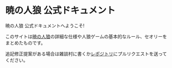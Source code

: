 # 暁の人狼 公式ドキュメント

暁の人狼 公式ドキュメントへようこそ!

このサイトは[暁の人狼](https://akatsuki-jinro.net/)の詳細な仕様や人狼ゲームの基本的なルール、セオリーをまとめたものです。

追記修正提案がある場合は雑談村に書くか[レポジトリ](https://github.com/ToshiyaKurose/werewolf_doc)にプルリクエストを送ってください。
